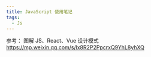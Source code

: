 ```yaml
---
title: JavaScript 使用笔记
tags: 
  - Js
---
```


参考： 图解 JS、React、Vue 设计模式 <https://mp.weixin.qq.com/s/lx8R2P2PpcrxQ9YhL8yhXQ>
